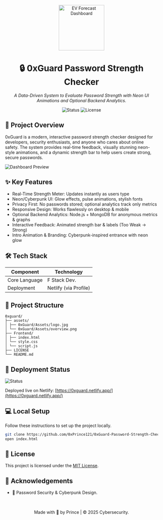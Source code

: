 <div align="center">
  <img style="height:150px;" src="0xGuard/Assets/logo.jpg" alt="EV Forecast Dashboard">
  <h1> 🔒 0xGuard Password Strength Checker </h1>
  <p><em> A Data-Driven System to Evaluate Password Strength with Neon UI Animations and Optional Backend Analytics. </em></p>
  
  <p>
    <img src="https://img.shields.io/badge/Status-Completed-gree?style=flat&logo=github" alt="Status">
    <img src="https://img.shields.io/badge/License-MIT-green?style=flat" alt="License">
  </p>
</div>

## 📌 Project Overview

0xGuard is a modern, interactive password strength checker designed for developers, security enthusiasts, and anyone who cares about online safety. The system provides real-time feedback, visually stunning neon-style animations, and a dynamic strength bar to help users create strong, secure passwords.

![Dashboard Preview](0xGuard/Assets/overview.png)

## ✨ Key Features

- Real-Time Strength Meter: Updates instantly as users type
-	Neon/Cyberpunk UI: Glow effects, pulse animations, stylish fonts
-	Privacy First: No passwords stored; optional analytics track only metrics
- Responsive Design: Works flawlessly on desktop & mobile
- Optional Backend Analytics: Node.js + MongoDB for anonymous metrics & graphs
-	Interactive Feedback: Animated strength bar & labels (Too Weak → Strong)
-	Intro Animation & Branding: Cyberpunk-inspired entrance with neon glow

## 🛠️ Tech Stack

| Component           | Technology                          |
|---------------------|-------------------------------------|
| Core Language       | F Stack Dev.                        |
| Deployment          | Netlify (via Profile)              |

## 📂 Project Structure
```
0xguard/
├── assets/
│ ├── 0xGuard/Assets/logo.jpg
│ └── 0xGuard/Assets/overview.png
├── Frontend/
│ ├── index.html
│ └── style.css
│ └── script.js
├── LICENSE
└── README.md
```

## 🚀 Deployment Status

<img src="https://img.shields.io/badge/Status-Completed-gree?style=flat&logo=github" alt="Status">
<!-- [![Render Deployment Status](https://api.render.com/deploy/srv-d26cvvffte5s73enuqs0?type=badge)](https://ev-demand-forecast.onrender.com) -->

Deployed live on Netlify: [https://0xguard.netlify.app/](https://0xguard.netlify.app/)

## 💻 Local Setup
Follow these instructions to set up the project locally.

```bash
git clone https://github.com/0xPrince121/0xGuard-Password-Strength-Checker.git
open index.html
```

## 📄 License

This project is licensed under the [MIT License](LICENSE).

## 🙏 Acknowledgements
- 🔐 Password Security & Cyberpunk Design.

<br>
<br>
<div align="center"> Made with 💌  by Prince | © 2025 Cybersecurity.
  </div>
